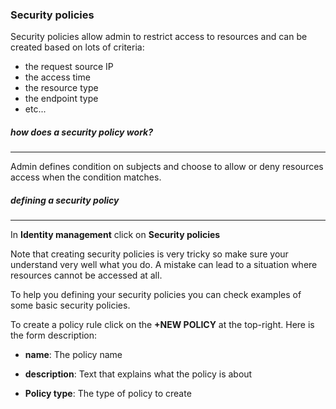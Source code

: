 ### Security policies

Security policies allow admin to restrict access to resources and can be created based on lots of criteria:

* the request source IP
* the access time
* the resource type
* the endpoint type
* etc...

##### how does a security policy work?
--------------------------------------

Admin defines condition on subjects and choose to allow or deny resources access when the condition matches.

##### defining a security policy
--------------------------------


In **Identity management** click on **Security policies**

Note that creating security policies is very tricky so make sure your understand very well what you do. A mistake can lead to a situation where resources cannot be accessed at all.

To help you defining your security policies you can check examples of some basic security policies.

To create a policy rule click on the **+NEW POLICY** at the top-right. Here is the form description:

* **name**: The policy name

* **description**: Text that explains what the policy is about

* **Policy type**: The type of policy to create



